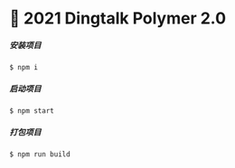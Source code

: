 # 🚀 2021 Dingtalk Polymer 2.0

##### 安装项目

```
$ npm i
```

##### 启动项目

```
$ npm start
```

##### 打包项目

```
$ npm run build
```
